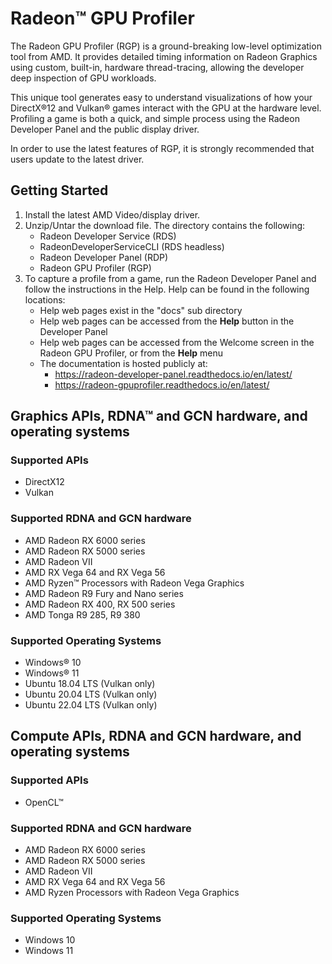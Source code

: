 # Radeon™ GPU Profiler

The Radeon GPU Profiler (RGP) is a ground-breaking low-level optimization tool from AMD. It provides detailed timing information on Radeon Graphics using custom, built-in, hardware thread-tracing, allowing the developer deep inspection of GPU workloads.

This unique tool generates easy to understand visualizations of how your DirectX®12 and Vulkan® games interact with the GPU at the hardware level. Profiling a game is both a quick, and simple process using the Radeon Developer Panel and the public display driver.

In order to use the latest features of RGP, it is strongly recommended that users update to the latest driver.


## Getting Started

1. Install the latest AMD Video/display driver.
2. Unzip/Untar the download file. The directory contains the following:
   * Radeon Developer Service (RDS)
   * RadeonDeveloperServiceCLI (RDS headless)
   * Radeon Developer Panel (RDP)
   * Radeon GPU Profiler (RGP)
3. To capture a profile from a game, run the Radeon Developer Panel and follow the instructions in the Help. Help can be found in the following locations:
   * Help web pages exist in the "docs" sub directory
   * Help web pages can be accessed from the **Help** button in the Developer Panel
   * Help web pages can be accessed from the Welcome screen in the Radeon GPU Profiler, or from the **Help** menu
   * The documentation is hosted publicly at:
     * https://radeon-developer-panel.readthedocs.io/en/latest/
     * https://radeon-gpuprofiler.readthedocs.io/en/latest/

## Graphics APIs, RDNA™ and GCN hardware, and operating systems
### Supported APIs
 * DirectX12
 * Vulkan

### Supported RDNA and GCN hardware
* AMD Radeon RX 6000 series
* AMD Radeon RX 5000 series
* AMD Radeon VII
* AMD RX Vega 64 and RX Vega 56
* AMD Ryzen™ Processors with Radeon Vega Graphics
* AMD Radeon R9 Fury and Nano series
* AMD Radeon RX 400, RX 500 series
* AMD Tonga R9 285, R9 380

### Supported Operating Systems
* Windows® 10
* Windows® 11
* Ubuntu 18.04 LTS (Vulkan only)
* Ubuntu 20.04 LTS (Vulkan only)
* Ubuntu 22.04 LTS (Vulkan only)


## Compute APIs, RDNA and GCN hardware, and operating systems
### Supported APIs
* OpenCL™

### Supported RDNA and GCN hardware
* AMD Radeon RX 6000 series
* AMD Radeon RX 5000 series
* AMD Radeon VII
* AMD RX Vega 64 and RX Vega 56
* AMD Ryzen Processors with Radeon Vega Graphics

### Supported Operating Systems
* Windows 10
* Windows 11

